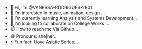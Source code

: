 - 👋 Hi, I’m @VANESSA-RODRIGUES-2801
- 👀 I’m interested in music, animation, design ...
- 🌱 I’m currently learning Analysis and Systems Development...
- 💞️ I’m looking to collaborate on College Works ...
- 📫 How to reach me Via Github...
- 😄 Pronouns: she|her...
- ⚡ Fun fact: I love Asiatic Series...

<!---
VANESSA-RODRIGUES-2801/VANESSA-RODRIGUES-2801 is a ✨ special ✨ repository because its `README.md` (this file) appears on your GitHub profile.
You can click the Preview link to take a look at your changes.
--->
